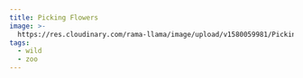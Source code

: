 ```yaml
---
title: Picking Flowers
image: >-
  https://res.cloudinary.com/rama-llama/image/upload/v1580059981/Picking_Flowers_gj5h0t.jpg
tags:
  - wild
  - zoo
---
```


